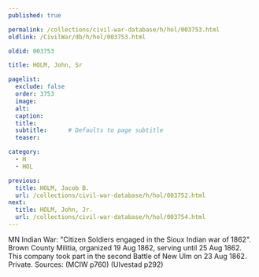 ```yaml
---
published: true

permalink: /collections/civil-war-database/h/hol/003753.html
oldlink: /CivilWar/db/h/hol/003753.html

oldid: 003753

title: HOLM, John, Sr

pagelist:
  exclude: false
  order: 3753
  image: 
  alt:
  caption:
  title:
  subtitle:      # Defaults to page subtitle
  teaser:

category: 
  - H 
  - HOL

previous:
  title: HOLM, Jacob B.
  url: /collections/civil-war-database/h/hol/003752.html  
next:
  title: HOLM, John, Jr.
  url: /collections/civil-war-database/h/hol/003754.html   
---
```

MN Indian War: &quot;Citizen Soldiers engaged in the Sioux Indian war of 1862&quot;. Brown County Militia, organized 19 Aug 1862, serving until 25 Aug 1862. This company took part in the second Battle of New Ulm on 23 Aug 1862. Private. Sources: (MCIW p760) (Ulvestad p292)